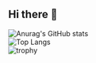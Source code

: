 ## Hi there 👋

<!--
**Yo1o-sir/Yo1o-sir** is a ✨ _special_ ✨ repository because its `README.md` (this file) appears on your GitHub profile.

Here are some ideas to get you started:

- 🔭 I’m currently working on ...
- 🌱 I’m currently learning ...
- 👯 I’m looking to collaborate on ...
- 🤔 I’m looking for help with ...
- 💬 Ask me about ...
- 📫 How to reach me: ...
- 😄 Pronouns: ...
- ⚡ Fun fact: ...
-->

![Anurag's GitHub stats](https://github-readme-stats.vercel.app/api?username=Yo1o-sir)\
![Top Langs](https://github-readme-stats.vercel.app/api/top-langs/?username=Yo1o-sir)\
![trophy](https://github-profile-trophy.vercel.app/?username=Yo1o-sir)


